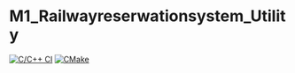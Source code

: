 # M1_Railwayreserwationsystem_Utility

[![C/C++ CI](https://github.com/ARUNRAJ9230/M1_railwayreserwationsystem_Utility/actions/workflows/c-cpp.yml/badge.svg)](https://github.com/ARUNRAJ9230/M1_railwayreserwationsystem_Utility/actions/workflows/c-cpp.yml)
[![CMake](https://github.com/ARUNRAJ9230/M1_railwayreserwationsystem_Utility/actions/workflows/cmake.yml/badge.svg)](https://github.com/ARUNRAJ9230/M1_railwayreserwationsystem_Utility/actions/workflows/cmake.yml)
